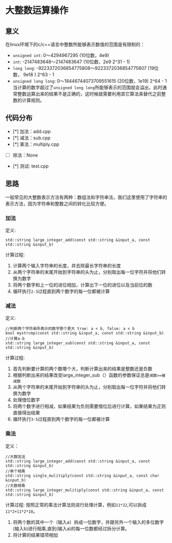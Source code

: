 # 大整数运算操作

## 意义
在linux环境下的c/c++语言中整数所能够表示数值的范围是有限制的：
* `unsigned int`:  0～4294967295   (10位数，4e9)
* `int`:  -2147483648～2147483647  (10位数，2e9   2^31 - 1)   
* `long long`:  -9223372036854775808～9223372036854775807  (19位数， 9e18 ) 2^63 - 1
* `unsigned long long`: 0～18446744073709551615  (20位数，1e19)  2^64 - 1  
当计算的数字超过了`unsigned long long`所能够表示的范围就会溢出，此时通常整数运算出来的结果不是正确的，这时候就需要利用其它算法来替代之前整数的计算规则。

## 代码分布
- [*] 加法：add.cpp
- [*] 减法：sub.cpp
- [*] 乘法：multiply.cpp
- [ ] 除法：None
- [*] 测试: test.cpp

## 思路
一般常见的大整数表示方法有两种：数组法和字符串法，我们这里使用了字符串的表示方法，因为字符串和整数之间的转化比较方便。

### 加法
定义:
```
std::string large_integer_add(const std::string &input_a, const std::string &input_b)
```
计算过程:
1. 计算两个输入字符串的长度，并去除最长字符串的长度
2. 从两个字符串的末尾开始到字符串的头为止，分别取出每一位字符并将他们转换为数字
3. 将两个数字和上一位的进位相加，计算出下一位的进位以及当前位的数
4. 循环执行`2-3`过程直到两个数字的每一位都被计算


### 减法
定义:
```
//判断两个字符串所表示的数字那个更大 true: a < b, false: a < b
bool mystrcmp(const std::string &input_a, const std::string &input_b)
//计算a-b
std::string large_integer_sub(const std::string &input_a, const std::string &input_b)
```

计算过程:
1. 首先判断要计算的两个数哪个大，判断计算出来的结果是整数还是负数
2. 根据判断出来的结果改变large_integer_sub（）函数的参数保证总是`减数>=被减数`
3. 从两个字符串的末尾开始到字符串的头为止，分别取出每一位字符并将他们转换为数字
4. 处理借位数字
5. 将两个数字进行相减，如果结果为负则需要借位后进行计算，如果结果为正则直接得出结果
6. 循环执行`3-5`过程直到两个数字的每一位都被计算


### 乘法
定义：
```
//大数加法
std::string large_integer_add(const std::string &input_a, const std::string &input_b)
//单个相乘
std::string single_mulitiply(const std::string &input_a, const char &input_b)
//大数相乘
std::string large_integer_mulitiply(const std::string &input_a, const std::string &input_b)
```

计算过程:
按照正常的乘法计算法则进行处理计算，例如`11*22`,可以拆成`11*2+11*2*10`。
1. 将两个数的其中一个（输入a）拆成一位数字，并跟另外一个输入的多位数字(输入b)进行相乘,直到(输入a)的每一位数都经过拆分计算。
2. 将计算的结果错项相加